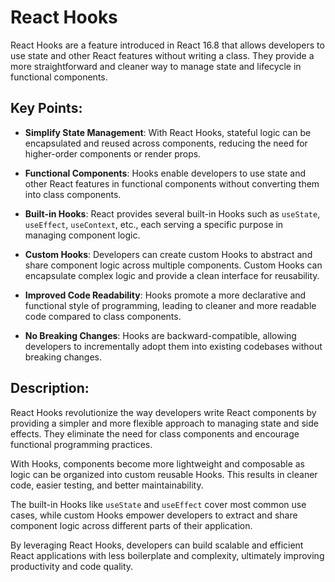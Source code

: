 # React Hooks

React Hooks are a feature introduced in React 16.8 that allows developers to use state and other React features without writing a class. They provide a more straightforward and cleaner way to manage state and lifecycle in functional components.

## Key Points:

- **Simplify State Management**: With React Hooks, stateful logic can be encapsulated and reused across components, reducing the need for higher-order components or render props.

- **Functional Components**: Hooks enable developers to use state and other React features in functional components without converting them into class components.

- **Built-in Hooks**: React provides several built-in Hooks such as `useState`, `useEffect`, `useContext`, etc., each serving a specific purpose in managing component logic.

- **Custom Hooks**: Developers can create custom Hooks to abstract and share component logic across multiple components. Custom Hooks can encapsulate complex logic and provide a clean interface for reusability.

- **Improved Code Readability**: Hooks promote a more declarative and functional style of programming, leading to cleaner and more readable code compared to class components.

- **No Breaking Changes**: Hooks are backward-compatible, allowing developers to incrementally adopt them into existing codebases without breaking changes.

## Description:

React Hooks revolutionize the way developers write React components by providing a simpler and more flexible approach to managing state and side effects. They eliminate the need for class components and encourage functional programming practices.

With Hooks, components become more lightweight and composable as logic can be organized into custom reusable Hooks. This results in cleaner code, easier testing, and better maintainability.

The built-in Hooks like `useState` and `useEffect` cover most common use cases, while custom Hooks empower developers to extract and share component logic across different parts of their application.

By leveraging React Hooks, developers can build scalable and efficient React applications with less boilerplate and complexity, ultimately improving productivity and code quality.
